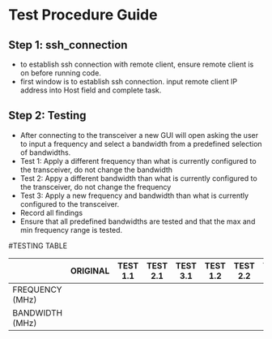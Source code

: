 # Test Procedure Guide

## Step 1: ssh_connection
- to establish ssh connection with remote client, ensure remote client is on before running code.
- first window is to establish ssh connection. input remote client IP address into Host field and complete task.

## Step 2: Testing
 - After connecting to the transceiver a new GUI will open asking the user to input a frequency and select a bandwidth from a predefined selection of bandwidths. 
 - Test 1: Apply a different frequency than what is currently configured to the transceiver, do not change the bandwidth
 - Test 2: Appy a different bandwidth than what is currently configured to the transceiver, do not change the frequency
 - Test 3: Apply a new frequency and bandwidth than what is currently configured to the transceiver.
 - Record all findings
 - Ensure that all predefined bandwidths are tested and that the max and min frequency range is tested.
 

#TESTING TABLE 

 |  | ORIGINAL  | TEST 1.1 |TEST 2.1 | TEST 3.1 | TEST 1.2 | TEST 2.2 | TEST 3.2 |
|----------|----------|----------|----------|----------|----------|----------|----------|
| FREQUENCY (MHz) |  |  |  |  |  |  |  |
| BANDWIDTH (MHz)|  |  |  |  |  |  |  |
